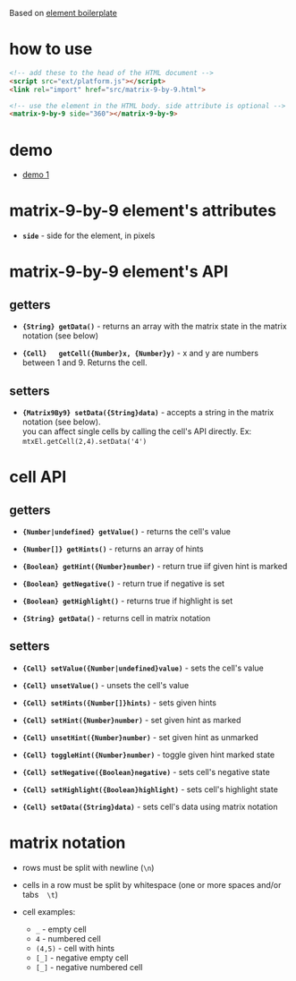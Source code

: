 Based on [element boilerplate](https://github.com/webcomponents/element-boilerplate)



# how to use

```html
<!-- add these to the head of the HTML document -->
<script src="ext/platform.js"></script>
<link rel="import" href="src/matrix-9-by-9.html">

<!-- use the element in the HTML body. side attribute is optional -->
<matrix-9-by-9 side="360"></matrix-9-by-9>
```



# demo

* [demo 1](http://josepedrodias.github.io/matrix-9-by-9/demo.html)



# matrix-9-by-9 element's attributes

* **`side`** - side for the element, in pixels



# matrix-9-by-9 element's API

## getters

* **`{String} getData()`** - returns an array with the matrix state in the matrix notation (see below)

* **`{Cell}   getCell({Number}x, {Number}y)`** - x and y are numbers between 1 and 9. Returns the cell.


## setters

* **`{Matrix9By9} setData({String}data)`** - accepts a string in the matrix notation (see below).  
you can affect single cells by calling the cell's API directly. Ex: `mtxEl.getCell(2,4).setData('4')`



# cell API

## getters

* **`{Number|undefined} getValue()`** - returns the cell's value

* **`{Number[]} getHints()`** - returns an array of hints

* **`{Boolean} getHint({Number}number)`** - return true iif given hint is marked

* **`{Boolean} getNegative()`** - return true if negative is set

* **`{Boolean} getHighlight()`** - returns true if highlight is set

* **`{String} getData()`** - returns cell in matrix notation


## setters

* **`{Cell} setValue({Number|undefined}value)`** - sets the cell's value

* **`{Cell} unsetValue()`** - unsets the cell's value

* **`{Cell} setHints({Number[]}hints)`** - sets given hints

* **`{Cell} setHint({Number}number)`** - set given hint as marked

* **`{Cell} unsetHint({Number}number)`** - set given hint as unmarked

* **`{Cell} toggleHint({Number}number)`** - toggle given hint marked state

* **`{Cell} setNegative({Boolean}negative)`** - sets cell's negative state

* **`{Cell} setHighlight({Boolean}highlight)`** - sets cell's highlight state

* **`{Cell} setData({String}data)`** - sets cell's data using matrix notation



# matrix notation

* rows must be split with newline (`\n`)
* cells in a row must be split by whitespace (one or more spaces and/or tabs ` ` `\t`)

* cell examples:

    * `_`     - empty cell
    * `4`     - numbered cell
    * `(4,5)` - cell with hints
    * `[_]`   - negative empty cell
    * `[_]`   - negative numbered cell
